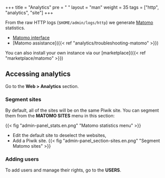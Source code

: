 +++
title = "Analytics"
pre = "<i class='fas fa-fw fa-chart-line'></i> "
layout = "man"
weight = 35
tags = ["http", "analytics", "site"]
+++

From the raw HTTP logs (`$HOME/admin/logs/http`) we generate [Matomo](https://matomo.org/) statistics.

- [Matomo interface](https://analytics.alwaysdata.com)
- [Matomo assistance]({{< ref "analytics/troubleshooting-matomo" >}})

You can also install your own instance via our [marketplace]({{< ref "marketplace/matomo" >}})

## Accessing analytics

Go to the **Web > Analytics** section.

### Segment sites

By default, all of the sites will be on the same Piwik site. You can segment them from the **MATOMO SITES** menu in this section:

{{< fig "admin-panel_stats.en.png" "Matomo statistics menu" >}}

-   Edit the default site to deselect the websites,
-   Add a Piwik site.
    {{< fig "admin-panel_section-sites.en.png" "Segment Matomo sites" >}}

### Adding users

To add users and manage their rights, go to the **USERS**.
